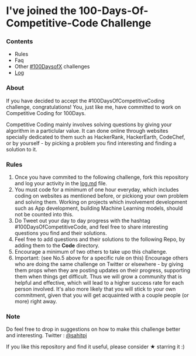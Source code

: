 # I've joined the 100-Days-Of-Competitive-Code Challenge

### Contents

- Rules
- Faq
- Other [#100DaysofX](http://100daysofx.com/) challenges
- [Log](log.md)

### About

If you have decided to accept the #100DaysOfCompetitiveCoding challenge, congratulations! You, just like me, have committed to work on Competitive Coding for 100Days. 

Competitive Coding mainly involves solving questions by giving your algorithm in a particlular value. It can done online through websites specially dedicated to them such as HackerRank, HackerEarth, CodeChef, or by yourself - by picking a problem you find interesting and finding a solution to it.

### Rules

1. Once you have commited to the following challenge, fork this repository and log your activity in the [log.md](log.md) file.
2. You must code for a minimum of one hour everyday, which includes coding on websites as mentioned before, or pickiong your own problem and solving them. Working on projects which involvement development such as App development, building Machine Learning models, should not be counted into this. 
3. Do Tweet out your day to day progress with the hashtag #100DaysOfCompetitiveCode, and feel free to share interesting questions you find and their solutions.
4. Feel free to add questions and their solutions to the following Repo, by adding them to the **Code** directory. 
5. Encourage a minimum of two others to take upo this challenge.
6. Important: (see No.5 above for a specific rule on this) Encourage others who are doing the same challenge on Twitter or elsewhere - by giving them props when they are posting updates on their progress, supporting them when things get difficult. Thus we will grow a community that is helpful and effective, which will lead to a higher success rate for each person involved. It's also more likely that you will stick to your own commitment, given that you will get acquainted with a couple people (or more) right away.

### Note

Do feel free to drop in suggestions on how to make this challenge better and interesting. Twitter : [@sahitpj](https://twitter.com/sahitpj)

If you like this repository and find it useful, please consider &#9733; starring it :)



